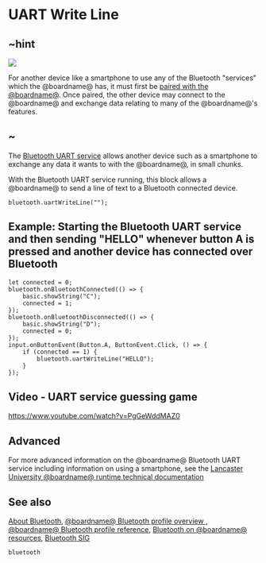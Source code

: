 # UART Write Line

## ~hint
![](/static/bluetooth/Bluetooth_SIG.png)

For another device like a smartphone to use any of the Bluetooth "services" which the @boardname@ has, it must first be [paired with the @boardname@](/reference/bluetooth/bluetooth-pairing). Once paired, the other device may connect to the @boardname@ and exchange data relating to many of the @boardname@'s features.

## ~

The [Bluetooth UART service](/reference/bluetooth/start-uart-service) allows another device such as a smartphone to exchange any data it wants to with the @boardname@, in small chunks. 

With the Bluetooth UART service running, this block allows a @boardname@ to send a line of text to a Bluetooth connected device.

```sig
bluetooth.uartWriteLine("");
```

## Example: Starting the Bluetooth UART service and then sending "HELLO" whenever button A is pressed and another device has connected over Bluetooth

```blocks
let connected = 0;
bluetooth.onBluetoothConnected(() => {
    basic.showString("C");
    connected = 1;
});
bluetooth.onBluetoothDisconnected(() => {
    basic.showString("D");
    connected = 0;
});
input.onButtonEvent(Button.A, ButtonEvent.Click, () => {
    if (connected == 1) {
        bluetooth.uartWriteLine("HELLO");
    }
});
```

## Video - UART service guessing game

https://www.youtube.com/watch?v=PgGeWddMAZ0

## Advanced
 
For more advanced information on the @boardname@ Bluetooth UART service including information on using a smartphone, see the [Lancaster University @boardname@ runtime technical documentation](http://lancaster-university.github.io/microbit-docs/ble/uart-service/)

## See also

[About Bluetooth](/reference/bluetooth/about-bluetooth), [@boardname@ Bluetooth profile overview ](http://lancaster-university.github.io/microbit-docs/ble/profile/), [@boardname@ Bluetooth profile reference](http://lancaster-university.github.io/microbit-docs/resources/bluetooth/microbit-profile-V1.9-Level-2.pdf),  [Bluetooth on @boardname@ resources](http://bluetooth-mdw.blogspot.co.uk/p/bbc-microbit.html), [Bluetooth SIG](https://www.bluetooth.com)

```package
bluetooth
```
